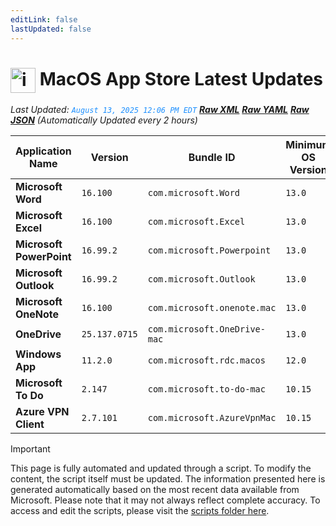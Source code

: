 ```yaml
---
editLink: false
lastUpdated: false
---
```

# <img src="/images/App_Store_logo.png" alt="image" width="40" style="vertical-align: middle; display: inline-block;" /> MacOS App Store Latest Updates

<span class="extra-small">_Last Updated: <code style="color : dodgerblue">August 13, 2025 12:06 PM EDT</code> [**_Raw XML_**](https://github.com/cocopuff2u/MOFA/blob/main/latest_raw_files/macos_appstore_latest.xml) [**_Raw YAML_**](https://github.com/cocopuff2u/MOFA/blob/main/latest_raw_files/macos_appstore_latest.yaml) [**_Raw JSON_**](https://github.com/cocopuff2u/MOFA/blob/main/latest_raw_files/macos_appstore_latest.json)
 (Automatically Updated every 2 hours)_</span>

| Application Name | Version | Bundle ID | Minimum OS Version | Icon |
|------------------|---------|-----------|-------------------|------|
| **Microsoft Word** | `16.100` | `com.microsoft.Word` | `13.0` | <img src='https://is1-ssl.mzstatic.com/image/thumb/Purple221/v4/59/90/da/5990da16-b7b5-ca2c-9c3d-09fc706bad53/MSWD.png/512x512bb.png' width='25%' height='25%' /> |
| **Microsoft Excel** | `16.100` | `com.microsoft.Excel` | `13.0` | <img src='https://is1-ssl.mzstatic.com/image/thumb/Purple221/v4/4f/0c/d5/4f0cd524-ce36-111e-caac-54164f70675b/XCEL.png/512x512bb.png' width='25%' height='25%' /> |
| **Microsoft PowerPoint** | `16.99.2` | `com.microsoft.Powerpoint` | `13.0` | <img src='https://is1-ssl.mzstatic.com/image/thumb/Purple211/v4/f3/f2/4e/f3f24e57-83db-d2fc-b619-c3364cc48bd4/PPT3.png/512x512bb.png' width='25%' height='25%' /> |
| **Microsoft Outlook** | `16.99.2` | `com.microsoft.Outlook` | `13.0` | <img src='https://is1-ssl.mzstatic.com/image/thumb/Purple211/v4/38/88/32/388832b1-e556-8ea5-ef96-52cee2161a01/Outlook.png/512x512bb.png' width='25%' height='25%' /> |
| **Microsoft OneNote** | `16.100` | `com.microsoft.onenote.mac` | `13.0` | <img src='https://is1-ssl.mzstatic.com/image/thumb/Purple221/v4/35/20/6c/35206cdb-ceb7-123b-7b18-81bc7064576a/OneNote.png/512x512bb.png' width='25%' height='25%' /> |
| **OneDrive** | `25.137.0715` | `com.microsoft.OneDrive-mac` | `13.0` | <img src='https://is1-ssl.mzstatic.com/image/thumb/Purple221/v4/84/3d/a6/843da640-f2ff-c217-eadc-5b60fb17c14b/OneDrive.png/512x512bb.png' width='25%' height='25%' /> |
| **Windows App** | `11.2.0` | `com.microsoft.rdc.macos` | `12.0` | <img src='https://is1-ssl.mzstatic.com/image/thumb/Purple211/v4/fa/de/38/fade381b-0635-9ca5-6629-b468c32620b0/AppIcon-0-0-85-220-0-0-4-0-2x.png/512x512bb.png' width='25%' height='25%' /> |
| **Microsoft To Do** | `2.147` | `com.microsoft.to-do-mac` | `10.15` | <img src='https://is1-ssl.mzstatic.com/image/thumb/Purple211/v4/27/bf/cf/27bfcf9c-3196-e934-6429-fe256e90aac2/AppIcon-Release-0-85-220-0-4-2x-sRGB.png/512x512bb.png' width='25%' height='25%' /> |
| **Azure VPN Client** | `2.7.101` | `com.microsoft.AzureVpnMac` | `10.15` | <img src='https://is1-ssl.mzstatic.com/image/thumb/Purple221/v4/23/60/df/2360df4b-4ac5-4480-bb3e-4f59df6c3e64/AppIcon-85-220-0-4-0-0-2x-0-0.png/512x512bb.png' width='25%' height='25%' /> |

> [!IMPORTANT]
> This page is fully automated and updated through a script. To modify the content, the script itself must be updated. The information presented here is generated automatically based on the most recent data available from Microsoft. Please note that it may not always reflect complete accuracy. To access and edit the scripts, please visit the [scripts folder here](https://github.com/cocopuff2u/MOFA_WEBSITE/tree/main/update_readme_scripts).
